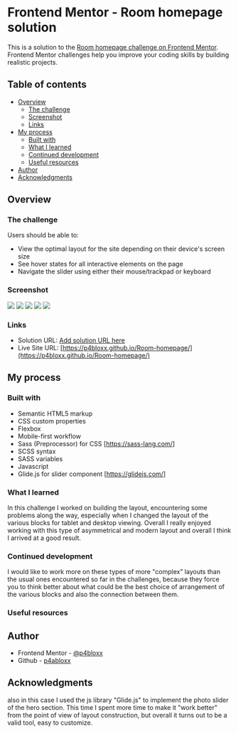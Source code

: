 # Frontend Mentor - Room homepage solution

This is a solution to the [Room homepage challenge on Frontend Mentor](https://www.frontendmentor.io/challenges/room-homepage-BtdBY_ENq). Frontend Mentor challenges help you improve your coding skills by building realistic projects.

## Table of contents

- [Overview](#overview)
  - [The challenge](#the-challenge)
  - [Screenshot](#screenshot)
  - [Links](#links)
- [My process](#my-process)
  - [Built with](#built-with)
  - [What I learned](#what-i-learned)
  - [Continued development](#continued-development)
  - [Useful resources](#useful-resources)
- [Author](#author)
- [Acknowledgments](#acknowledgments)

## Overview

### The challenge

Users should be able to:

- View the optimal layout for the site depending on their device's screen size
- See hover states for all interactive elements on the page
- Navigate the slider using either their mouse/trackpad or keyboard

### Screenshot

![](./SCREENSHOTS/mobile%20view.png)
![](./SCREENSHOTS/mobile%20view%20-%20menu%20open.png)
![](./SCREENSHOTS/tablet%20view.png)
![](./SCREENSHOTS/desktop%20view.png)
![](./SCREENSHOTS/desktop%20view%20-%20hover%20status.png)

### Links

- Solution URL: [Add solution URL here](https://your-solution-url.com)
- Live Site URL: [https://p4bloxx.github.io/Room-homepage/](https://p4bloxx.github.io/Room-homepage/)

## My process

### Built with

- Semantic HTML5 markup
- CSS custom properties
- Flexbox
- Mobile-first workflow
- Sass (Preprocessor) for CSS [https://sass-lang.com/]
- SCSS syntax
- SASS variables
- Javascript
- Glide.js for slider component [https://glidejs.com/]

### What I learned

In this challenge I worked on building the layout, encountering some problems along the way, especially when I changed the layout of the various blocks for tablet and desktop viewing. Overall I really enjoyed working with this type of asymmetrical and modern layout and overall I think I arrived at a good result.

### Continued development

I would like to work more on these types of more "complex" layouts than the usual ones encountered so far in the challenges, because they force you to think better about what could be the best choice of arrangement of the various blocks and also the connection between them.

### Useful resources

## Author

- Frontend Mentor - [@p4bloxx](https://www.frontendmentor.io/profile/p4bloxx)
- Github - [p4abloxx](https://github.com/p4bloxx)

## Acknowledgments

also in this case I used the js library "Glide.js" to implement the photo slider of the hero section. This time I spent more time to make it "work better" from the point of view of layout construction, but overall it turns out to be a valid tool, easy to customize.
